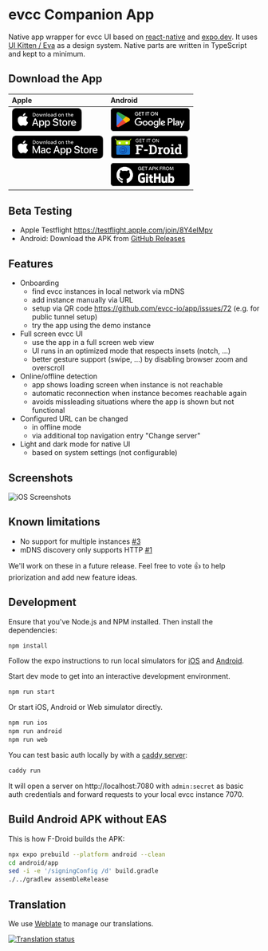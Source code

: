 # evcc Companion App

Native app wrapper for evcc UI based on [react-native](https://reactnative.dev/) and [expo.dev](https://expo.dev/). It uses [UI Kitten / Eva](https://akveo.github.io/react-native-ui-kitten/) as a design system. Native parts are written in TypeScript and kept to a minimum.

## Download the App

| Apple | Android |
|:---|:---|
| [<img src="assets/badges/apple-appstore.svg" height="47" alt="Download on the App Store" style="height:47px; width: auto;">](https://apps.apple.com/app/evcc-io/id6478510176) | [<img src="assets/badges/google-play.svg" height="47" alt="Get it on Google Play" style="height:47px; width: auto;">](https://play.google.com/store/apps/details?id=io.evcc.android) |
| [<img src="assets/badges/apple-macstore.svg" height="47" alt="Download on the Mac App Store" style="height:47px; width: auto;">](https://apps.apple.com/app/evcc-io/id6478510176) | [<img src="assets/badges/fdroid.svg" height="47" alt="Get it on F-Droid" style="height:47px; width: auto;">](https://f-droid.org/packages/io.evcc.android) |
| | [<img src="assets/badges/github.svg" height="47" alt="Get APK from GitHub" style="height:47px; width: auto;">](https://github.com/evcc-io/app/releases/latest) |

## Beta Testing

- Apple Testflight https://testflight.apple.com/join/8Y4elMpv
- Android: Download the APK from [GitHub Releases](https://github.com/evcc-io/app/releases)

## Features

- Onboarding
  - find evcc instances in local network via mDNS
  - add instance manually via URL
  - setup via QR code https://github.com/evcc-io/app/issues/72 (e.g. for public tunnel setup) 
  - try the app using the demo instance
- Full screen evcc UI
  - use the app in a full screen web view
  - UI runs in an optimized mode that respects insets (notch, ...)
  - better gesture support (swipe, ...) by disabling browser zoom and overscroll
- Online/offline detection
  - app shows loading screen when instance is not reachable
  - automatic reconnection when instance becomes reachable again
  - avoids missleading situations where the app is shown but not functional
- Configured URL can be changed
  - in offline mode
  - via additional top navigation entry "Change server"
- Light and dark mode for native UI
  - based on system settings (not configurable)

## Screenshots

![iOS Screenshots](./ressources/evcc_app_ios_v1.png)

## Known limitations

- No support for multiple instances [#3](https://github.com/evcc-io/app/issues/3)
- mDNS discovery only supports HTTP [#1](https://github.com/evcc-io/app/issues/1)

We'll work on these in a future release. Feel free to vote 👍 to help priorization and add new feature ideas.

## Development

Ensure that you've Node.js and NPM installed. Then install the dependencies:

```bash
npm install
```

Follow the expo instructions to run local simulators for [iOS](https://docs.expo.dev/workflow/ios-simulator/) and [Android](https://docs.expo.dev/workflow/android-studio-emulator/).

Start dev mode to get into an interactive development environment.

```bash
npm run start
```

Or start iOS, Android or Web simulator directly.

```bash
npm run ios
npm run android
npm run web
```

You can test basic auth locally by with a [caddy server](https://caddyserver.com):

```bash
caddy run
```

It will open a server on http://localhost:7080 with `admin:secret` as basic auth credentials and forward requests to your local evcc instance 7070.

## Build Android APK without EAS

This is how F-Droid builds the APK:

```bash
npx expo prebuild --platform android --clean
cd android/app
sed -i -e '/signingConfig /d' build.gradle
./../gradlew assembleRelease
```

## Translation

We use [Weblate](https://hosted.weblate.org/projects/evcc/app/) to manage our translations.

[![Translation status](https://hosted.weblate.org/widget/evcc/app/287x66-white.png)](https://hosted.weblate.org/engage/evcc/)
